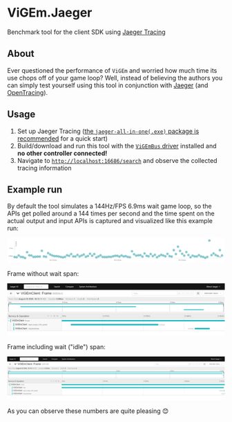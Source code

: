 # ViGEm.Jaeger

Benchmark tool for the client SDK using [Jaeger Tracing](https://www.jaegertracing.io/)

## About

Ever questioned the performance of `ViGEm` and worried how much time its use chops off of your game loop? Well, instead of believing the authors you can simply test yourself using this tool in conjunction with [Jaeger](https://www.jaegertracing.io/) (and [OpenTracing](https://opentracing.io/)).

## Usage

1. Set up Jaeger Tracing ([the `jaeger-all-in-one(.exe)` package is recommended](https://www.jaegertracing.io/docs/latest/getting-started/#all-in-one) for a quick start)
2. Build/download and run this tool with the [`ViGEmBus` driver](https://github.com/ViGEm/ViGEmBus/releases) installed and **no other controller connected!**
3. Navigate to [`http://localhost:16686/search`](http://localhost:16686/search) and observe the collected tracing information

## Example run

By default the tool simulates a 144Hz/FPS 6.9ms wait game loop, so the APIs get polled around a 144 times per second and the time spent on the actual output and input APIs is captured and visualized like this example run:

![msedge_HTQ2Itr5c7](./.github/msedge_HTQ2Itr5c7.png)

Frame without wait span:

![ENxUgBtDhC.png](./.github/ENxUgBtDhC.png)

Frame including wait ("idle") span:

![o7JPF3oaTR.png](./.github/o7JPF3oaTR.png)

As you can observe these numbers are quite pleasing 😊
